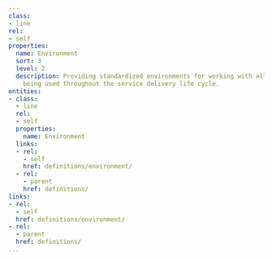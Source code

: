 ```yaml
---
class:
- line
rel:
- self
properties:
  name: Environment
  sort: 3
  level: 2
  description: Providing standardized environments for working with all of the definitions
    being used throughout the service delivery life cycle.
entities:
- class:
  - line
  rel:
  - self
  properties:
    name: Environment
  links:
  - rel:
    - self
    href: definitions/environment/
  - rel:
    - parent
    href: definitions/
links:
- rel:
  - self
  href: definitions/environment/
- rel:
  - parent
  href: definitions/
...
```

